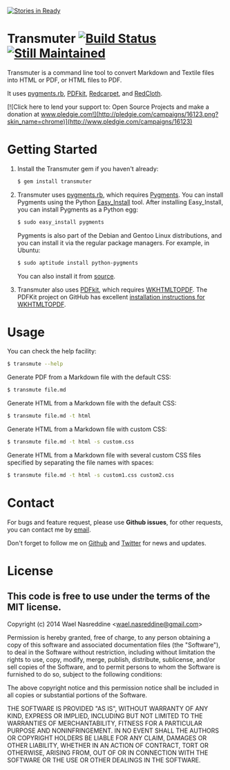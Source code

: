[![Stories in Ready](https://badge.waffle.io/kalbasit/transmuter.png?label=ready&title=Ready)](https://waffle.io/kalbasit/transmuter)
# Transmuter [![Build Status](http://travis-ci.org/kalbasit/transmuter.png)](http://travis-ci.org/kalbasit/transmuter) [![Still Maintained](http://stillmaintained.com/kalbasit/transmuter.png)](http://stillmaintained.com/kalbasit/transmuter)

Transmuter is a command line tool to convert Markdown and Textile files into HTML or PDF, or HTML files to PDF.

It uses [pygments.rb](https://github.com/tmm1/pygments.rb),
[PDFkit](https://github.com/jdpace/PDFKit),
[Redcarpet](https://github.com/tanoku/redcarpet), and
[RedCloth](http://redcloth.org).

[![Click here to lend your support to: Open Source Projects and make a donation at www.pledgie.com!](http://pledgie.com/campaigns/16123.png?skin_name=chrome)](http://www.pledgie.com/campaigns/16123)

# Getting Started

1. Install the Transmuter gem if you haven't already:

    ```bash
    $ gem install transmuter
    ```

2. Transmuter uses [pygments.rb](https://github.com/tmm1/pygments.rb), which requires [Pygments](http://pygments.org/). You can install Pygments using the Python [Easy_Install](http://peak.telecommunity.com/DevCenter/EasyInstall) tool. After installing Easy_Install, you can install Pygments as a Python egg:

      ```bash
      $ sudo easy_install pygments
      ```

    Pygments is also part of the Debian and Gentoo Linux distributions, and you can install it via the regular package managers. For example, in Ubuntu:

      ```bash
      $ sudo aptitude install python-pygments
      ```

    You can also install it from [source](https://bitbucket.org/birkenfeld/pygments-main).

3. Transmuter also uses [PDFkit](https://github.com/jdpace/PDFKit), which requires [WKHTMLTOPDF](http://wkhtmltopdf.googlecode.com/). The PDFKit project on GitHub has excellent [installation instructions for WKHTMLTOPDF](https://github.com/jdpace/PDFKit/wiki/Installing-WKHTMLTOPDF).

# Usage

You can check the help facility:

```bash
$ transmute --help
```

Generate PDF from a Markdown file with the default CSS:

```bash
$ transmute file.md
```

Generate HTML from a Markdown file with the default CSS:

```bash
$ transmute file.md -t html
```

Generate HTML from a Markdown file with custom CSS:

```bash
$ transmute file.md -t html -s custom.css
```

Generate HTML from a Markdown file with several custom CSS files specified by separating the file names with spaces:

```bash
$ transmute file.md -t html -s custom1.css custom2.css
```

# Contact

For bugs and feature request, please use __Github issues__, for other
requests, you can contact me by [email](mailto:wael.nasreddine@gmail.com).

Don't forget to follow me on [Github](https://github.com/kalbasit) and
[Twitter](https://twitter.com/kalbasit) for news and updates.

# License

## This code is free to use under the terms of the MIT license.

Copyright (c) 2014 Wael Nasreddine &lt;wael.nasreddine@gmail.com&gt;

Permission is hereby granted, free of charge, to any person obtaining
a copy of this software and associated documentation files (the
"Software"), to deal in the Software without restriction, including
without limitation the rights to use, copy, modify, merge, publish,
distribute, sublicense, and/or sell copies of the Software, and to
permit persons to whom the Software is furnished to do so, subject to
the following conditions:

The above copyright notice and this permission notice shall be
included in all copies or substantial portions of the Software.

THE SOFTWARE IS PROVIDED "AS IS", WITHOUT WARRANTY OF ANY KIND,
EXPRESS OR IMPLIED, INCLUDING BUT NOT LIMITED TO THE WARRANTIES OF
MERCHANTABILITY, FITNESS FOR A PARTICULAR PURPOSE AND
NONINFRINGEMENT. IN NO EVENT SHALL THE AUTHORS OR COPYRIGHT HOLDERS BE
LIABLE FOR ANY CLAIM, DAMAGES OR OTHER LIABILITY, WHETHER IN AN ACTION
OF CONTRACT, TORT OR OTHERWISE, ARISING FROM, OUT OF OR IN CONNECTION
WITH THE SOFTWARE OR THE USE OR OTHER DEALINGS IN THE SOFTWARE.

